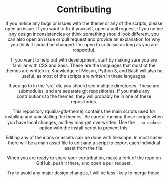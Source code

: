 <div align="center">

# Contributing

If you notice any bugs or issues with the theme or any of the scripts, please open an issue. If you want to fix it yourself, open a pull request. If you notice any design inconsistencies or think something should look different, you can also open an issue or pull request and provide an explanation for why you think it should be changed. I'm open to criticism as long as you are respectful.

If you want to help out with development, start by making sure you are familiar with CSS and Sass. These are the languages that most of the themes are written in. Knowledge of Meson, Python 3, and Bash will also be useful, as most of the scripts are written in these languages.

If you go to in the 'src' dir, you should see multiple directories. These are submodules, and are separate git repositiories. If you make any contributions to the themes, they will probably be in one of these repositories.

This repository (qualia-gtk-theme) contains the main scripts used for installing and uninstalling the themes. Be careful running these scripts when you have local changes, as they may get overwritten. Use the `--no-update` option with the install script to prevent this.

Editing any of the icons or assets can be done with Inkscape. In most cases there will be a main asset file to edit and a script to export each individual asset from the file.

When you are ready to share your contribution, make a fork of the repo on GitHub, push it there, and open a pull request. 

Try to avoid any major design changes, I will be less likely to merge those.

</div>
